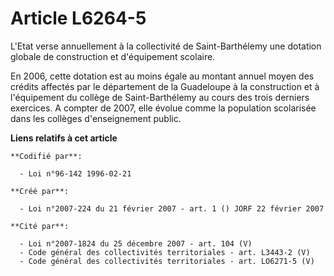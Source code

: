 # Article L6264-5

L'Etat verse annuellement à la collectivité de Saint-Barthélemy une dotation globale de construction et d'équipement
scolaire.

En 2006, cette dotation est au moins égale au montant annuel moyen des crédits affectés par le département de la Guadeloupe à
la construction et à l'équipement du collège de Saint-Barthélemy au cours des trois derniers exercices. A compter de 2007,
elle évolue comme la population scolarisée dans les collèges d'enseignement public.

**Liens relatifs à cet article**

	**Codifié par**:

	  - Loi n°96-142 1996-02-21

	**Créé par**:

	  - Loi n°2007-224 du 21 février 2007 - art. 1 () JORF 22 février 2007

	**Cité par**:

	  - Loi n°2007-1824 du 25 décembre 2007 - art. 104 (V)
	  - Code général des collectivités territoriales - art. L3443-2 (V)
	  - Code général des collectivités territoriales - art. LO6271-5 (V)
